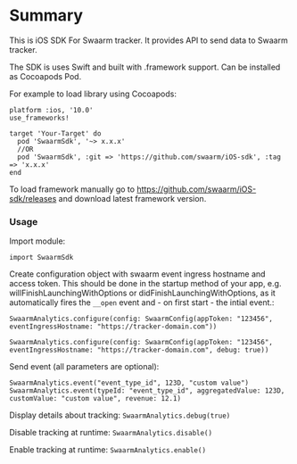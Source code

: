 # Summary

This is iOS SDK For Swaarm tracker. It provides API to send data to Swaarm tracker.

The SDK is uses Swift and built with .framework support. Can be installed as Cocoapods Pod.

For example to load library using Cocoapods:

```
platform :ios, '10.0'
use_frameworks!

target 'Your-Target' do
  pod 'SwaarmSdk', '~> x.x.x'
  //OR
  pod 'SwaarmSdk', :git => 'https://github.com/swaarm/iOS-sdk', :tag => 'x.x.x'
end
```

To load framework manually go to https://github.com/swaarm/iOS-sdk/releases and download latest framework version.


### Usage

Import module:

```
import SwaarmSdk
```

Create configuration object with swaarm event ingress hostname and access token.
This should be done in the startup method of your app, e.g. willFinishLaunchingWithOptions or didFinishLaunchingWithOptions, as it automatically fires the `__open` event and - on first start - the intial event.:
```
SwaarmAnalytics.configure(config: SwaarmConfig(appToken: "123456", eventIngressHostname: "https://tracker-domain.com"))
  
SwaarmAnalytics.configure(config: SwaarmConfig(appToken: "123456", eventIngressHostname: "https://tracker-domain.com", debug: true))
```

Send event (all parameters are optional):
```
SwaarmAnalytics.event("event_type_id", 123D, "custom value")
SwaarmAnalytics.event(typeId: "event_type_id", aggregatedValue: 123D, customValue: "custom value", revenue: 12.1)
```

Display details about tracking: `SwaarmAnalytics.debug(true)`

Disable tracking at runtime: `SwaarmAnalytics.disable()`

Enable tracking at runtime: `SwaarmAnalytics.enable()`
